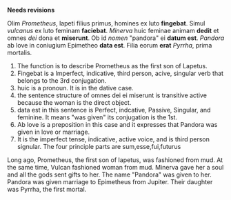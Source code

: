 **Needs revisions**




Olim *Prometheus*, lapeti filius primus, homines ex luto **fingebat**. Simul *vulcanus* ex luto feminam **faciebat**. *Minerva* huic feminae animam **dedit** et omnes *dei* dona et **miserunt**. Ob id *nomen* "pandora" ei **datum est**. *Pandora* ab love in coniugium Epimetheo **data est**. Filia eorum **erat** *Pyrrha*, prima mortalis.



1. The function is to describe Prometheus as the first son of Lapetus.
2. Fingebat is a Imperfect, indicative, third person, acive, singular verb that belongs to the 3rd conjugation.
3. huic is a pronoun. It is in the dative case.
4. the sentence structure of omnes dei ei miserunt is transitive active because the woman is the direct object.
5. data est in this sentence is Perfect, indcative, Passive, Singular, and feminine. It means "was given" its conjugation is the 1st.
6. Ab love is a preposition in this case and it expresses that Pandora was given in love or marriage. 
7. It is the imperfect tense, indicative, active voice, and is third person signular. The four principle parts are sum,esse,fui,futurus



Long ago, Prometheus, the first son of Iapetus, was fashioned from mud. At the same time, Vulcan fashioned woman from mud. Minerva gave her a soul and all the gods sent gifts to her. The name "Pandora" was given to her. Pandora was given marriage to Epimetheus from Jupiter. Their daughter was Pyrrha, the first mortal.
